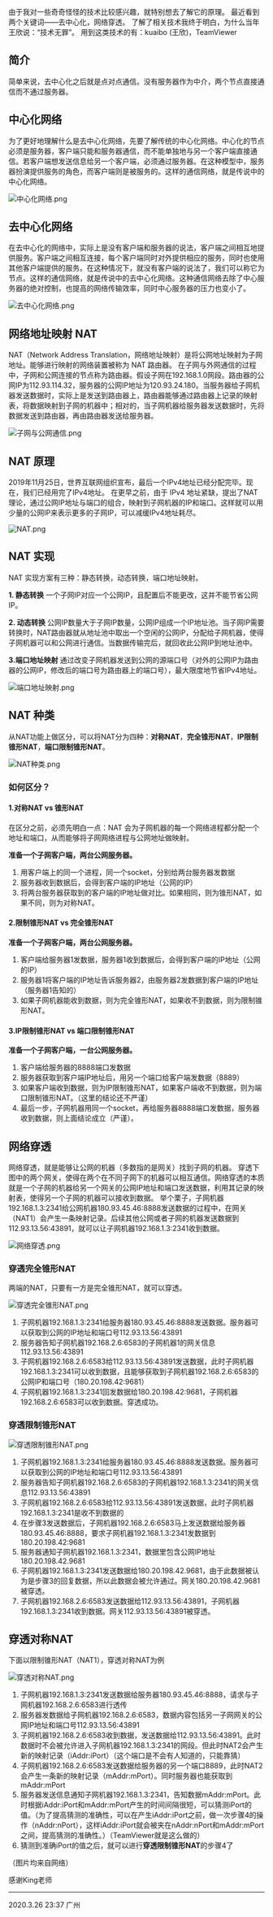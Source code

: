 由于我对一些奇奇怪怪的技术比较感兴趣，就特别想去了解它的原理。
最近看到两个关键词——去中心化，网络穿透。
了解了相关技术我终于明白，为什么当年王欣说：“技术无罪”。
用到这类技术的有：kuaibo (王欣)，TeamViewer

## 简介
简单来说，去中心化之后就是点对点通信。没有服务器作为中介，两个节点直接通信而不通过服务器。

## 中心化网络
为了更好地理解什么是去中心化网络，先要了解传统的中心化网络。中心化的节点必须是服务器，客户端只能和服务器通信，而不能单独地与另一个客户端直接通信。若客户端想发送信息给另一个客户端，必须通过服务器。在这种模型中，服务器扮演提供服务的角色，而客户端则是被服务的。这样的通信网络，就是传说中的中心化网络。

![中心化网络.png](https://upload-images.jianshu.io/upload_images/18154407-6b00d8627a433a36.png?imageMogr2/auto-orient/strip%7CimageView2/2/w/1240)

## 去中心化网络
在去中心化的网络中，实际上是没有客户端和服务器的说法，客户端之间相互地提供服务。客户端之间相互连接，每个客户端同时对外提供相应的服务，同时也使用其他客户端提供的服务。在这种情况下，就没有客户端的说法了，我们可以称它为节点。这样的通信网络，就是传说中的去中心化网络。这种通信网络去除了中心服务器的绝对控制，也提高的网络传输效率，同时中心服务器的压力也变小了。

![去中心化网络.png](https://upload-images.jianshu.io/upload_images/18154407-afa781644f828143.png?imageMogr2/auto-orient/strip%7CimageView2/2/w/1240)

## 网络地址映射 NAT
NAT（Network Address Translation，网络地址映射）是将公网地址映射为子网地址。能够进行映射的网络装置被称为 NAT 路由器。
在子网与外网通信的过程中，子网和公网连接的节点称为路由器。假设子网在192.168.1.0网段。路由器的公网IP为112.93.114.32，服务器的公网IP地址为120.93.24.180。当服务器给子网机器发送数据时，实际上是发送到路由器上，路由器能够通过路由器上记录的映射表，将数据映射到子网的机器中；相对的，当子网机器给服务器发送数据时，先将数据发送到路由器，再由路由器发送给服务器。

![子网与公网通信.png](https://upload-images.jianshu.io/upload_images/18154407-ddf69ae5aa5c13ac.png?imageMogr2/auto-orient/strip%7CimageView2/2/w/1240)

## NAT 原理
2019年11月25日，世界互联网组织宣布，最后一个IPv4地址已经分配完毕。现在，我们已经用完了IPv4地址。
在更早之前，由于 IPv4 地址紧缺，提出了NAT理论，通过公网IP地址与端口的组合，映射到子网机器的IP和端口。这样就可以用少量的公网IP来表示更多的子网IP，可以减缓IPv4地址耗尽。

![NAT.png](https://upload-images.jianshu.io/upload_images/18154407-42e5cc8cdfe2d2d3.png?imageMogr2/auto-orient/strip%7CimageView2/2/w/1240)

## NAT 实现
NAT 实现方案有三种：静态转换，动态转换，端口地址映射。

**1. 静态转换**
一个子网IP对应一个公网IP，且配置后不能更改，这并不能节省公网IP。

**2. 动态转换**
公网IP数量大于子网IP数量，公网IP组成一个IP地址池。当子网IP需要转换时，NAT路由器就从地址池中取出一个空闲的公网IP，分配给子网机器，使得子网机器可以和公网进行通信。当数据传输完后，就回收此公网IP到地址池中。

**3.端口地址映射**
通过改变子网机器发送到公网的源端口号（对外的公网IP为路由器的公网IP，修改后的端口号为路由器上的端口号），最大限度地节省IPv4地址。

![端口地址映射.png](https://upload-images.jianshu.io/upload_images/18154407-ca02911c0f57393e.png?imageMogr2/auto-orient/strip%7CimageView2/2/w/1240)

## NAT 种类
从NAT功能上做区分，可以将NAT分为四种：**对称NAT**，**完全锥形NAT**，**IP限制锥形NAT**，**端口限制锥形NAT**。

![NAT种类.png](https://upload-images.jianshu.io/upload_images/18154407-100e289bf0ce9fed.png?imageMogr2/auto-orient/strip%7CimageView2/2/w/1240)
### 如何区分？
#### 1.对称NAT vs 锥形NAT
在区分之前，必须先明白一点：NAT 会为子网机器的每一个网络进程都分配一个地址和端口，从而能够将子网网络进程与公网地址做映射。

**准备一个子网客户端，两台公网服务器。**
1. 用客户端上的同一个进程，同一个socket，分别给两台服务器发数据
2. 服务器收到数据后，会得到客户端的IP地址（公网的IP）
3. 将两台服务器获取到的客户端的IP地址做对比。如果相同，则为锥形NAT，如果不同，则为对称NAT。

#### 2.限制锥形NAT vs 完全锥形NAT
**准备一个子网客户端，两台公网服务器。**
1. 客户端给服务器1发数据，服务器1收到数据后，会得到客户端的IP地址（公网的IP）
2. 服务器1将客户端的IP地址告诉服务器2，由服务器2发数据到客户端的IP地址（服务器1告知的）
3. 如果子网机器能收到数据，则为完全锥形NAT，如果收不到数据，则为限制锥形NAT。

#### 3.IP限制锥形NAT vs 端口限制锥形NAT
**准备一个子网客户端，一台公网服务器。**
1. 客户端给服务器的8888端口发数据
2. 服务器获取到客户端IP地址后，用另一个端口给客户端发数据（8889）
3. 如果客户端收到数据，则为IP限制锥形NAT，如果客户端收不到数据，则为端口限制锥形NAT。（这里的结论还不严谨）
4. 最后一步，子网机器用同一个socket，再给服务器8888端口发数据，服务器收到数据，则上面结论成立（严谨）。

## 网络穿透
网络穿透，就是能够让公网的机器（多数指的是网关）找到子网的机器。
穿透下图中的两个网关，使得在两个在不同子网下的机器可以相互通信。网络穿透的本质就是一个子网的机器给另一个网关的公网IP地址和端口发送数据，利用其记录的映射表，使得另一个子网的机器可以接收到数据。
举个栗子，子网机器192.168.1.3:2341给公网机器180.93.45.46:8888发送数据的过程中，在网关（NAT1）会产生一条映射记录。后续其他公网或者子网的机器发送数据到112.93.13.56:43891，就可以让子网机器192.168.1.3:2341收到数据。

![网络穿透.png](https://upload-images.jianshu.io/upload_images/18154407-a25f45ff3291483e.png?imageMogr2/auto-orient/strip%7CimageView2/2/w/1240)

### 穿透完全锥形NAT
两端的NAT，只要有一方是完全锥形NAT，就可以穿透。

![穿透完全锥形NAT.png](https://upload-images.jianshu.io/upload_images/18154407-bf9549b67f27d954.png?imageMogr2/auto-orient/strip%7CimageView2/2/w/1240)
1. 子网机器192.168.1.3:2341给服务器180.93.45.46:8888发送数据。服务器可以获取到公网的IP地址和端口号112.93.13.56:43891
2. 服务器告知子网机器192.168.2.6:6583的子网机器1的网关信息112.93.13.56:43891
3. 子网机器192.168.2.6:6583给112.93.13.56:43891发送数据，此时子网机器192.168.1.3:2341可以收到数据，且能够获取到子网机器192.168.2.6:6583的公网IP和端口号（180.20.198.42:9681）
4. 子网机器192.168.1.3:2341回发数据给180.20.198.42:9681，子网机器192.168.2.6:6583可以收到数据。穿透成功。

### 穿透限制锥形NAT

![穿透限制锥形NAT.png](https://upload-images.jianshu.io/upload_images/18154407-8d3bf5f656e08ece.png?imageMogr2/auto-orient/strip%7CimageView2/2/w/1240)
1. 子网机器192.168.1.3:2341给服务器180.93.45.46:8888发送数据。服务器可以获取到公网的IP地址和端口号112.93.13.56:43891
2. 服务器告知子网机器192.168.2.6:6583的子网机器192.168.1.3:2341的网关信息112.93.13.56:43891
3. 子网机器192.168.2.6:6583给112.93.13.56:43891发送数据，此时子网机器192.168.1.3:2341是收不到数据的
4. 在步骤3发送数据后，子网机器192.168.2.6:6583马上发送数据给服务器180.93.45.46:8888，要求子网机器192.168.1.3:2341发数据到180.20.198.42:9681
5. 服务器通知子网机器192.168.1.3:2341，数据里包含公网IP地址180.20.198.42.9681
6. 子网机器192.168.1.3:2341发送数据给180.20.198.42.9681，由于此数据被认为是步骤3的回复数据，所以此数据会被允许通过。网关180.20.198.42.9681被穿透。
7. 子网机器192.168.2.6:6583发送数据给112.93.13.56:43891，子网机器192.168.1.3:2341收到数据。网关112.93.13.56:43891被穿透。

## 穿透对称NAT
下面以限制锥形NAT（NAT1），穿透对称NAT为例

![穿透对称NAT.png](https://upload-images.jianshu.io/upload_images/18154407-65c165cf5152bd5e.png?imageMogr2/auto-orient/strip%7CimageView2/2/w/1240)
1. 子网机器192.168.1.3:2341发送数据给服务器180.93.45.46:8888，请求与子网机器192.168.2.6:6583进行透传
2. 服务器发数据给子网机器192.168.2.6:6583，数据内容包括另一子网网关的公网IP地址和端口号112.93.13.56:43891
3. 子网机器192.168.2.6:6583收到数据，发送数据给112.93.13.56:43891。此时数据时不会被允许进入子网机器192.168.1.3:2341的网段。但此时NAT2会产生新的映射记录（iAddr:iPort）（这个端口是不会有人知道的，只能靠猜）
4. 子网机器192.168.2.6:6583发送数据给服务器的另一个端口8889，此时NAT2会产生一条新的映射记录（mAddr:mPort）。同时服务器也能获取到mAddr:mPort
5. 服务器发送信息通知子网机器192.168.1.3:2341，告知数据mAddr:mPort。此时根据iAddr:iPort和mAddr:mPort产生的时间间隔很短，可以猜测iPort的值。（为了提高猜测的准确性，可以在产生iAddr:iPort之前，做一次步骤4的操作（nAddr:nPort），这样iAddr:iPort就会被夹在nAddr:nPort和mAddr:mPort之间，提高猜测的准确性。）（TeamViewer就是这么做的）
6. 猜测到准确iPort的值之后，就可以进行**穿透限制锥形NAT**的步骤4了

（图片均来自网络）

感谢King老师

---
2020.3.26 23:37 广州
